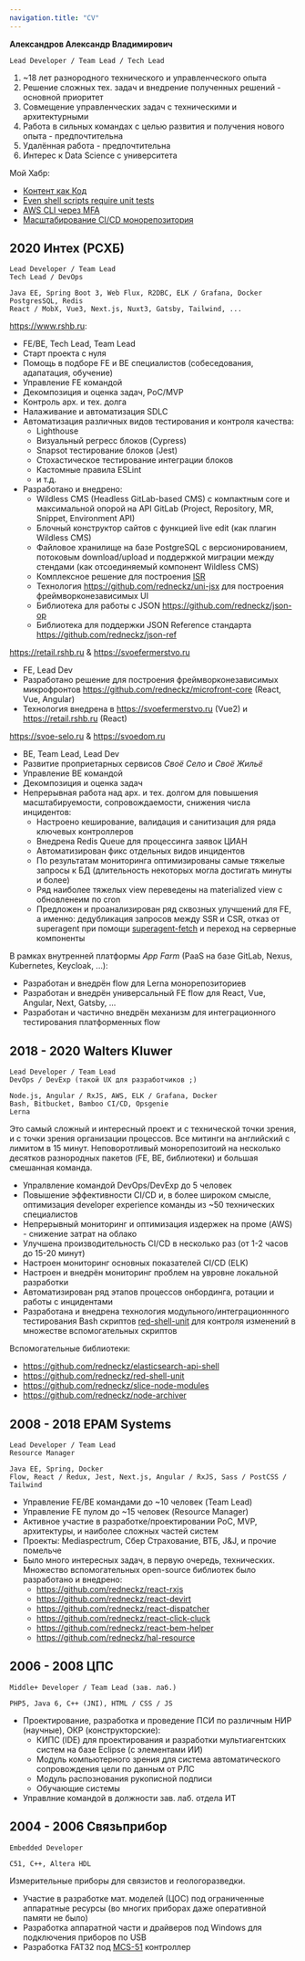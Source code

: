 ```yaml
---
navigation.title: "CV"
---
```


**Александров Александр Владимирович**

```
Lead Developer / Team Lead / Tech Lead
```

1. ~18 лет разнородного технического и управленческого опыта
1. Решение сложных тех. задач и внедрение полученных решений - основной приоритет
1. Совмещение управленческих задач с техническими и архитектурными
1. Работа в сильных командах с целью развития и получения нового опыта - предпочтительна
1. Удалённая работа - предпочтительна
1. Интерес к Data Science с университета

Мой Хабр:
- [Контент как Код](https://habr.com/ru/articles/653723/)
- [Even shell scripts require unit tests](https://habr.com/ru/articles/655297/)
- [AWS CLI через MFA](https://habr.com/ru/articles/516262/)
- [Масштабирование CI/CD монорепозитория](https://habr.com/ru/articles/511614/)

## 2020 Интех (РСХБ)

```
Lead Developer / Team Lead
Tech Lead / DevOps
```

```
Java EE, Spring Boot 3, Web Flux, R2DBC, ELK / Grafana, Docker
PostgresSQL, Redis
React / MobX, Vue3, Next.js, Nuxt3, Gatsby, Tailwind, ...
```

https://www.rshb.ru:
- FE/BE, Tech Lead, Team Lead
- Старт проекта с нуля
- Помощь в подборе FE и BE специалистов (собеседования, адапатация, обучение)
- Управление FE командой
- Декомпозиция и оценка задач, PoC/MVP
- Контроль арх. и тех. долга
- Налаживание и автоматизация SDLC
- Автоматизация различных видов тестирования и контроля качества:
  - Lighthouse
  - Визуальный регресс блоков (Cypress)
  - Snapsot тестирование блоков (Jest)
  - Стохастическое тестирование интеграции блоков
  - Кастомные правила ESLint
  - и т.д.
- Разработано и внедрено:
  - Wildless CMS (Headless GitLab-based CMS) с компактным core и максимальной опорой на API GitLab (Project, Repository, MR, Snippet, Environment API)
  - Блочный конструктор сайтов с функцией live edit (как плагин Wildless CMS)
  - Файловое хранилище на базе PostgreSQL с версионированием, потоковым download/upload и поддержкой миграции между стендами (как отсоединяемый компонент Wildless CMS)
  - Комплексное решение для построения [ISR](https://nextjs.org/docs/pages/building-your-application/data-fetching/incremental-static-regeneration)
  - Технология https://github.com/redneckz/uni-jsx для построения фреймворконезависимых UI
  - Библиотека для работы с JSON https://github.com/redneckz/json-op
  - Библиотека для поддержки JSON Reference стандарта https://github.com/redneckz/json-ref

https://retail.rshb.ru & https://svoefermerstvo.ru
- FE, Lead Dev
- Разработано решение для построения фреймворконезависимых микрофронтов https://github.com/redneckz/microfront-core (React, Vue, Angular)
- Технология внедрена в https://svoefermerstvo.ru (Vue2) и https://retail.rshb.ru (React)

https://svoe-selo.ru & https://svoedom.ru
- BE, Team Lead, Lead Dev
- Развитие проприетарных сервисов *Своё Село* и *Своё Жильё*
- Управление BE командой
- Декомпозиция и оценка задач
- Непрерывная работа над арх. и тех. долгом для повышения масштабируемости, сопровождаемости, снижения числа инцидентов:
  - Настроено кеширование, валидация и санитизация для ряда ключевых контроллеров
  - Внедрена Redis Queue для процессинга заявок ЦИАН
  - Автоматизирован фикс отдельных видов инцидентов
  - По результатам мониторинга оптимизированы самые тяжелые запросы к БД (длительность некоторых могла достигать минуты и более)
  - Ряд наиболее тяжелых view переведены на materialized view с обновленеим по cron
  - Предложен и проанализирован ряд сквозных улучшений для FE, а именно: дедубликация запросов между SSR и CSR, отказ от superagent при помощи [superagent-fetch](https://github.com/redneckz/superagent-fetch) и переход на серверные компоненты 

В рамках внутренней платформы *App Farm* (PaaS на базе GitLab, Nexus, Kubernetes, Keycloak, ...):
- Разработан и внедрён flow для Lerna монорепозиториев
- Разработан и внедрён универсальный FE flow для React, Vue, Angular, Next, Gatsby, ...
- Разработан и частично внедрён механизм для интеграционного тестирования платформенных flow

## 2018 - 2020 Walters Kluwer

```
Lead Developer / Team Lead
DevOps / DevExp (такой UX для разработчиков ;)
```

```
Node.js, Angular / RxJS, AWS, ELK / Grafana, Docker
Bash, Bitbucket, Bamboo CI/CD, Opsgenie
Lerna
```

Это самый сложный и интересный проект и с технической точки зрения, и с точки зрения организации процессов. Все митинги на английский с лимитом в 15 минут.
Неповоротливый монорепозитоий на несколько десятков разнородных пакетов (FE, BE, библиотеки) и большая смешанная команда.

- Упралвление командой DevOps/DevExp до 5 человек
- Повышение эффективности CI/CD и, в более широком смысле, оптимизация developer experience команды из ~50 технических специалистов 
- Непрерывный мониторинг и оптимизация издержек на проме (AWS) - снижение затрат на облако
- Улучшена производительность CI/CD в несколько раз (от 1-2 часов до 15-20 минут)
- Настроен мониторинг основных показателей CI/CD (ELK)
- Настроен и внедрён мониторинг проблем на увровне локальной разработки
- Автоматизирован ряд этапов процессов онбординга, ротации и работы с инцидентами
- Разработана и внедрена технология модульного/интеграционнного тестирования Bash скриптов [red-shell-unit](https://github.com/redneckz/red-shell-unit) для контроля изменений в множестве вспомогательных скриптов

Вспомогательные библиотеки:
- https://github.com/redneckz/elasticsearch-api-shell
- https://github.com/redneckz/red-shell-unit
- https://github.com/redneckz/slice-node-modules
- https://github.com/redneckz/node-archiver

## 2008 - 2018 EPAM Systems

```
Lead Developer / Team Lead
Resource Manager
```

```
Java EE, Spring, Docker
Flow, React / Redux, Jest, Next.js, Angular / RxJS, Sass / PostCSS / Tailwind
```

- Управление FE/BE командами до ~10 человек (Team Lead)
- Управление FE пулом до ~15 человек (Resource Manager)
- Активное участие в разработке/проектировании PoC, MVP, архитектуры, и наиболее сложных частей систем
- Проекты: Mediaspectrum, Сбер Страхование, ВТБ, J&J, и прочие помельче
- Было много интересных задач, в первую очередь, технических. Множество вспомогательных open-source библиотек было разработано и внедрено:
  - https://github.com/redneckz/react-rxjs
  - https://github.com/redneckz/react-devirt
  - https://github.com/redneckz/react-dispatcher
  - https://github.com/redneckz/react-click-cluck
  - https://github.com/redneckz/react-bem-helper
  - https://github.com/redneckz/hal-resource

## 2006 - 2008 ЦПС

```
Middle+ Developer / Team Lead (зав. лаб.)
```

```
PHP5, Java 6, C++ (JNI), HTML / CSS / JS
```

- Проектирование, разработка и проведение ПСИ по различным НИР (научные), ОКР (конструкторские):
  - КИПС (IDE) для проектирования и разработки мультиагентских систем на базе Eclipse (с элементами ИИ)
  - Модуль компьютерного зрения для система автоматического сопровождения цели по данным от РЛС
  - Модуль распознования рукописной подписи
  - Обучающие системы
- Управлние командой в должности зав. лаб. отдела ИТ

## 2004 - 2006 Связьприбор

```
Embedded Developer
```

```
C51, C++, Altera HDL
```

Измерительные приборы для связистов и геологоразведки.

- Участие в разработке мат. моделей (ЦОС) под ограниченные аппаратные ресурсы (во многих приборах даже оперативной памяти не было)
- Разработка аппаратной части и драйверов под Windows для подключения приборов по USB
- Разработка FAT32 под [MCS-51](https://en.m.wikipedia.org/wiki/MCS-51) контроллер
